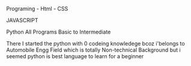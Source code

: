 Programing -
Html - CSS 

JAVASCRIPT 

Python All Programs Basic to Intermediate 


There I started the python with 0 codeing knowledege bcoz i'belongs to Automobile Engg Field which is totally Non-technical Background 
but i seemed python is best language to learn for a beginner 
